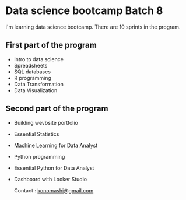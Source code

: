 # Data science bootcamp Batch 8 

I'm learning data science bootcamp. There are 10 sprints in the program.

## First part of the program

- Intro to data science
- Spreadsheets
- SQL databases
- R programming
- Data Transformation
- Data Visualization

## Second part of the program

- Building wevbsite portfolio
- Essential Statistics
- Machine Learning for Data Analyst
- Python programming
- Essential Python for Data Analyst
- Dashboard with Looker Studio

  Contact : konomashi@gmail.com
